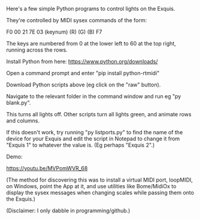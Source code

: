Here's a few simple Python programs to control lights on the Exquis.

They're controlled by MIDI sysex commands of the form:

F0 00 21 7E 03 (keynum) (R) (G) (B) F7

The keys are numbered from 0 at the lower left to 60 at the top right, running across the rows.

Install Python from here:
https://www.python.org/downloads/

Open a command prompt and enter "pip install python-rtmidi"
   
Download Python scripts above (eg click on the "raw" button).

Navigate to the relevant folder in the command window and run eg "py blank.py".

This turns all lights off. Other scripts turn all lights green, and animate rows and columns.

If this doesn't work, try running "py listports.py" to find the name of the device for your Exquis and edit the script in Notepad to change it from "Exquis 1" to whatever the value is. (Eg perhaps "Exquis 2".)

Demo:

https://youtu.be/MVPomWVR_68

(The method for discovering this was to install a virtual MIDI port, loopMIDI, on Windows, point the App at it, and use utilities like Bome/MidiOx to display the sysex messages when changing scales while passing them onto the Exquis.)


(Disclaimer: I only dabble in programming/github.)
